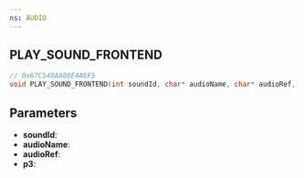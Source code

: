 ```yaml
---
ns: AUDIO
---
```

## PLAY_SOUND_FRONTEND

```c
// 0x67C540AA08E4A6F5
void PLAY_SOUND_FRONTEND(int soundId, char* audioName, char* audioRef, BOOL p3);
```

## Parameters
* **soundId**:
* **audioName**:
* **audioRef**:
* **p3**:
